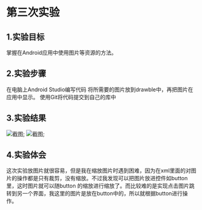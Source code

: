 # 第三次实验 
## 1.实验目标 
掌握在Android应用中使用图片等资源的方法。 
## 2.实验步骤 
在电脑上Android Studio编写代码 
将所需要的图片放到drawble中，再把图片在应用中显示。
使用Git将代码提交到自己的库中
 ## 3.实验结果 
![截图](https://github.com/wsgtl/android-labs-2018/blob/master/soft1614080902408/picture/实验三.1.png); 
![截图](https://github.com/wsgtl/android-labs-2018/blob/master/soft1614080902408/picture/实验三.2.png); 
 ## 4.实验体会 
 这次实验放图片就很容易，但是我在缩放图片时遇到困难，因为在xml里面的对图片的操作都是只有裁剪，没有缩放。不过我发现可以把图片放进控件如button里，这时图片就可以随button 的缩放进行缩放了。而比较难的是实现点击图片跳转到另一个界面，我这里的图片是放在button中的，所以就根据button进行操作。
